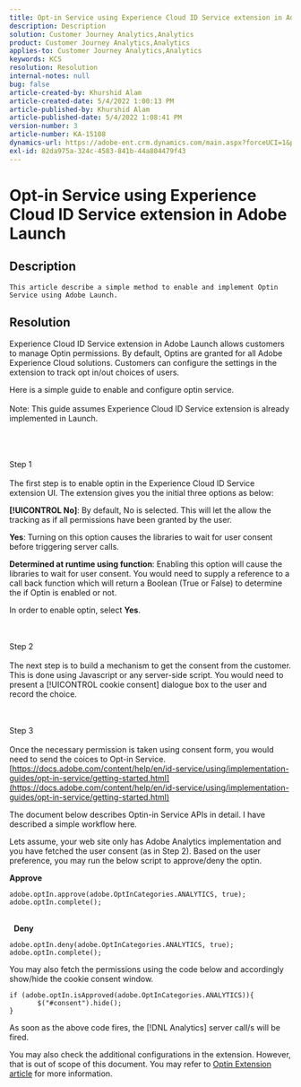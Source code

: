 ```yaml
---
title: Opt-in Service using Experience Cloud ID Service extension in Adobe Launch
description: Description
solution: Customer Journey Analytics,Analytics
product: Customer Journey Analytics,Analytics
applies-to: Customer Journey Analytics,Analytics
keywords: KCS
resolution: Resolution
internal-notes: null
bug: false
article-created-by: Khurshid Alam
article-created-date: 5/4/2022 1:00:13 PM
article-published-by: Khurshid Alam
article-published-date: 5/4/2022 1:08:41 PM
version-number: 3
article-number: KA-15108
dynamics-url: https://adobe-ent.crm.dynamics.com/main.aspx?forceUCI=1&pagetype=entityrecord&etn=knowledgearticle&id=6c0ee821-aacb-ec11-a7b5-6045bd00dbbc
exl-id: 82da975a-324c-4583-841b-44a804479f43
---
```

# Opt-in Service using Experience Cloud ID Service extension in Adobe Launch

## Description


`This article describe a simple method to enable and implement Optin Service using Adobe Launch.`


## Resolution


Experience Cloud ID Service extension in Adobe Launch allows customers to manage Optin permissions. By default, Optins are granted for all Adobe Experience Cloud solutions. Customers can configure the settings in the extension to track opt in/out choices of users.

Here is a simple guide to enable and configure optin service.
<br><br>Note: This guide assumes Experience Cloud ID Service extension is already implemented in Launch.<br><br>

<br><br>Step 1<br><br>
The first step is to enable optin in the Experience Cloud ID Service extension UI. The extension gives you the initial three options as below:

<b>[!UICONTROL No]</b>: By default, No is selected. This will let the allow the tracking as if all permissions have been granted by the user.

<b>Yes</b>: Turning on this option causes the libraries to wait for user consent before triggering server calls.

<b>Determined at runtime using function</b>: Enabling this option will cause the libraries to wait for user consent. You would need to supply a reference to a call back function which will return a Boolean (True or False) to determine the if Optin is enabled or not.

In order to enable optin, select <b>Yes</b>.


<br><br>Step 2<br><br>
The next step is to build a mechanism to get the consent from the customer. This is done using Javascript or any server-side script. You would need to present a [!UICONTROL cookie consent] dialogue box to the user and record the choice.


<br><br>Step 3<br><br>
Once the necessary permission is taken using consent form, you would need to send the coices to Opt-in Service.
[https://docs.adobe.com/content/help/en/id-service/using/implementation-guides/opt-in-service/getting-started.html](https://docs.adobe.com/content/help/en/id-service/using/implementation-guides/opt-in-service/getting-started.html)

The document below describes Optin-in Service APIs in detail. I have described a simple workflow here.

Lets assume, your web site only has Adobe Analytics implementation and you have fetched the user consent (as in Step 2). Based on the user preference, you may run the below script to approve/deny the optin.

<b>Approve</b>


```
adobe.optIn.approve(adobe.OptInCategories.ANALYTICS, true);
adobe.optIn.complete();
```


<br> 
<b>Deny</b>


```
adobe.optIn.deny(adobe.OptInCategories.ANALYTICS, true);
adobe.optIn.complete();
```


You may also fetch the permissions using the code below and accordingly show/hide the cookie consent window.


```
if (adobe.optIn.isApproved(adobe.OptInCategories.ANALYTICS)){
       $("#consent").hide();
}
```


As soon as the above code fires, the [!DNL Analytics] server call/s will be fired.

You may also check the additional configurations in the extension. However, that is out of scope of this document. You may refer to [Optin Extension article](https://docs.adobe.com/content/help/en/id-service/using/implementation-guides/opt-in-service/launch.html) for more information.
